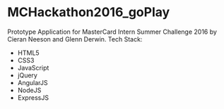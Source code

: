 # MCHackathon2016_goPlay
Prototype Application for MasterCard Intern Summer Challenge 2016 by Cieran Neeson and Glenn Derwin. 
Tech Stack:
  - HTML5
  - CSS3
  - JavaScript
  - jQuery
  - AngularJS
  - NodeJS
  - ExpressJS
